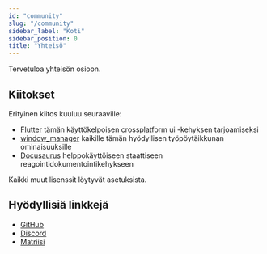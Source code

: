 ```yaml
---
id: "community"
slug: "/community"
sidebar_label: "Koti"
sidebar_position: 0
title: "Yhteisö"
---
```


Tervetuloa yhteisön osioon.

## Kiitokset

Erityinen kiitos kuuluu seuraaville:

* [Flutter](https://github.com/flutter/flutter) tämän käyttökelpoisen crossplatform ui -kehyksen tarjoamiseksi
* [window_manager](https://github.com/leanflutter/window_manager) kaikille tämän hyödyllisen työpöytäikkunan ominaisuuksille
* [Docusaurus](https://github.com/facebook/docusaurus) helppokäyttöiseen staattiseen reagointidokumentointikehykseen

Kaikki muut lisenssit löytyvät asetuksista.

## Hyödyllisiä linkkejä

* [GitHub](https://github.com/LinwoodDev/Butterfly)
* [Discord](https://go.linwood.dev/discord)
* [Matriisi](https://go.linwood.dev/matrix)
